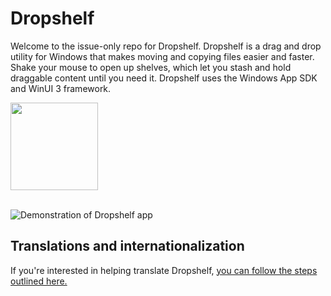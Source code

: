 # Dropshelf

Welcome to the issue-only repo for Dropshelf. Dropshelf is a drag and drop utility for Windows that makes moving and copying files easier and faster. Shake your mouse to open up shelves, which let you stash and hold draggable content until you need it. Dropshelf uses the Windows App SDK and WinUI 3 framework.

<div>
  <a href="https://apps.microsoft.com/store/detail/9MZPC6P14L7N?launch=true&mode=mini">
    <img src="https://get.microsoft.com/images/en-US%20dark.svg" width=140/>
  </a>
</div>

<br/>

![Demonstration of Dropshelf app](images/demo.gif)

## Translations and internationalization

If you're interested in helping translate Dropshelf, [you can follow the steps outlined here.](https://github.com/williamckha/dropshelf-issues/blob/main/TRANSLATIONS.md)
